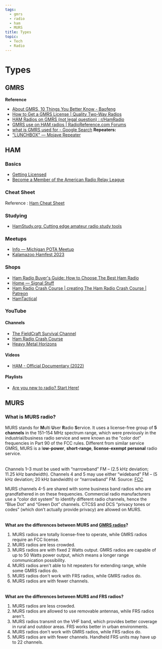 ```yaml
---
tags:
  - gmrs
  - radio
  - ham
  - MURS
title: Types
topic:
  - Tech
  - Radio
---
```

# Types
## GMRS
**Reference**
-  [About GMRS, 10 Things You Better Know - Baofeng](https://www.baofengradio.com/blogs/news/about-gmrs-10-things-you-better-know)
- [How to Get a GMRS License | Quality Two-Way Radios](https://quality2wayradios.com/store/gmrs-fcc-license)
- [HAM Radios on GMRS (not legal question) : r/HamRadio](https://www.reddit.com/r/HamRadio/comments/opv8t7/ham_radios_on_gmrs_not_legal_question/)
- [GMRS use on HAM radios | RadioReference.com Forums](https://forums.radioreference.com/threads/gmrs-use-on-ham-radios.391634/)
- [what is GMRS used for - Google Search](https://www.google.com/search?q=what+is+GMRS+used+ofr&oq=what+is+GMRS+used+ofr+&gs_lcrp=EgZjaHJvbWUyBggAEEUYOdIBCDUxODRqMGo5qAIAsAIA&sourceid=chrome&ie=UTF-8)
**Repeaters:**
- ["LUNCHBOX" — Mojave Repeater](https://www.mojaverepeater.com/store/p/lunchbox)

## HAM
### Basics
- [Getting Licensed](https://www.arrl.org/getting-licensed)
- [Become a Member of the American Radio Relay League](https://www.arrl.org/membership)

### Cheat Sheet
Reference : [Ham Cheat Sheet](https://raw.githubusercontent.com/tinkernerd/TinkerDocs/main/attachments/ham_cheat.webp)

### Studying
- [HamStudy.org: Cutting edge amateur radio study tools](https://hamstudy.org/)

### Meetups
- [Info — Michigan POTA Meetup](https://www.michiganpotameetup.com/info)
- [Kalamazoo Hamfest 2023](https://www.kalamazoohamfest.org/)

### Shops
- [Ham Radio Buyer's Guide: How to Choose The Best Ham Radio](https://strykerradios.com/ham-radios/ham-radio-buyers-guide/)
- [Home — Signal Stuff](https://signalstuff.com/)
- [Ham Radio Crash Course | creating The Ham Radio Crash Course | Patreon](https://www.patreon.com/hoshnasi)
- [HamTactical](https://hamtactical.com/)

### YouTube
#### Channels
- [The FieldCraft Survival Channel](https://www.youtube.com/@fieldcraftsurvival)
- [Ham Radio Crash Course](https://www.youtube.com/@HamRadioCrashCourse)
- [Heavy Metal Horizons](https://www.youtube.com/@HeavyMetalHorizons)

#### Videos
- [HAM - Official Documentary (2022)](https://www.youtube.com/watch?v=wt5wZhC5crI)

#### Playlists
- [Are you new to radio? Start Here!](https://youtube.com/playlist?list=PL1KAjn5rGhiy7JSmJHjUaUB47jPrd-xbK&si=RuvqcNQ0wnU4OdzS)
## MURS
### **What is MURS radio?**

MURS stands for **M**ulti **U**ser **R**adio **S**ervice. It uses a license-free group of **5 channels** in the 151–154 MHz spectrum range, which were previously in the industrial/business radio service and were known as the "color dot" frequencies in Part 90 of the FCC rules. Different from similar service GMRS, MURS is a l**ow-power**, **short-range**, **license-exempt** **personal** radio service.  
　

Channels 1–3 must be used with “narrowband” FM – (2.5 kHz deviation; 11.25 kHz bandwidth). Channels 4 and 5 may use either “wideband” FM – (5 kHz deviation; 20 kHz bandwidth) or “narrowband” FM. Source: [FCC](https://www.fcc.gov/wireless/bureau-divisions/mobility-division/multi-use-radio-service-murs)  
  
MURS channels 4-5 are shared with some business band radios who are grandfathered in on these frequencies. Commercial radio manufacturers use a “color dot system” to identify different radio channels, hence the “Blue Dot” and “Green Dot” channels. CTCSS and DCS “privacy tones or codes” (which don’t actually provide privacy) are allowed on MURS.  
　

**What are the differences between MURS and [GMRS radios](https://www.radioddity.com/blogs/all/everything-you-want-to-know-about-gmrs-radio)?**

1. MURS radios are totally license-free to operate, while GMRS radios require an FCC license.  
2. MURS radios are less crowded.  
3. MURS radios are with fixed 2 Watts output. GMRS radios are capable of up to 50 Watts power output, which means a longer range communication possibility.  
4. MURS radios aren't able to hit repeaters for extending range, while some GMRS radios do.  
5. MURS radios don't work with FRS radios, while GMRS radios do.  
6. MURS radios are with fewer channels.  
　

**What are the differences between MURS and FRS radios?**

1. MURS radios are less crowded.  
2. MURS radios are allowed to use removable antennas, while FRS radios aren't.  
3. MURS radios transmit on the VHF band, which provides better coverage in rural and outdoor areas. FRS works better in urban environments.  
4. MURS radios don't work with GMRS radios, while FRS radios do.  
5. MURS radios are with fewer channels. Handheld FRS units may have up to 22 channels.  
　


